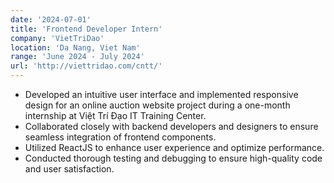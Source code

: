 ```yaml
---
date: '2024-07-01'
title: 'Frontend Developer Intern'
company: 'VietTriDao'
location: 'Da Nang, Viet Nam'
range: 'June 2024 - July 2024'
url: 'http://viettridao.com/cntt/'
---
```


- Developed an intuitive user interface and implemented responsive design for an online auction website project during a one-month internship at Việt Trí Đạo IT Training Center.
- Collaborated closely with backend developers and designers to ensure seamless integration of frontend components.
- Utilized ReactJS to enhance user experience and optimize performance.
- Conducted thorough testing and debugging to ensure high-quality code and user satisfaction.
